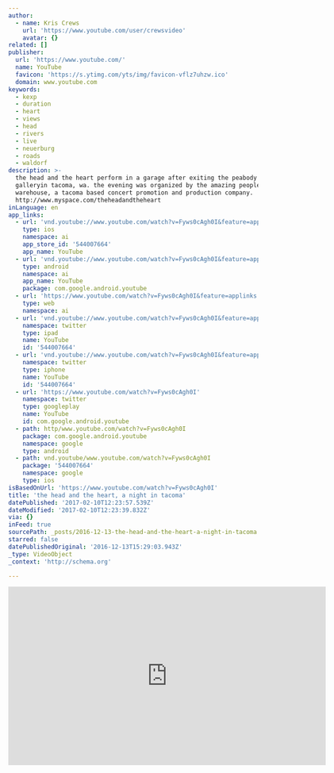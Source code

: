 ```yaml
---
author:
  - name: Kris Crews
    url: 'https://www.youtube.com/user/crewsvideo'
    avatar: {}
related: []
publisher:
  url: 'https://www.youtube.com/'
  name: YouTube
  favicon: 'https://s.ytimg.com/yts/img/favicon-vflz7uhzw.ico'
  domain: www.youtube.com
keywords:
  - kexp
  - duration
  - heart
  - views
  - head
  - rivers
  - live
  - neuerburg
  - roads
  - waldorf
description: >-
  the head and the heart perform in a garage after exiting the peabody waldorf
  galleryin tacoma, wa. the evening was organized by the amazing people from the
  warehouse, a tacoma based concert promotion and production company.
  http://www.myspace.com/theheadandtheheart
inLanguage: en
app_links:
  - url: 'vnd.youtube://www.youtube.com/watch?v=Fyws0cAgh0I&feature=applinks'
    type: ios
    namespace: ai
    app_store_id: '544007664'
    app_name: YouTube
  - url: 'vnd.youtube://www.youtube.com/watch?v=Fyws0cAgh0I&feature=applinks'
    type: android
    namespace: ai
    app_name: YouTube
    package: com.google.android.youtube
  - url: 'https://www.youtube.com/watch?v=Fyws0cAgh0I&feature=applinks'
    type: web
    namespace: ai
  - url: 'vnd.youtube://www.youtube.com/watch?v=Fyws0cAgh0I&feature=applinks'
    namespace: twitter
    type: ipad
    name: YouTube
    id: '544007664'
  - url: 'vnd.youtube://www.youtube.com/watch?v=Fyws0cAgh0I&feature=applinks'
    namespace: twitter
    type: iphone
    name: YouTube
    id: '544007664'
  - url: 'https://www.youtube.com/watch?v=Fyws0cAgh0I'
    namespace: twitter
    type: googleplay
    name: YouTube
    id: com.google.android.youtube
  - path: http/www.youtube.com/watch?v=Fyws0cAgh0I
    package: com.google.android.youtube
    namespace: google
    type: android
  - path: vnd.youtube/www.youtube.com/watch?v=Fyws0cAgh0I
    package: '544007664'
    namespace: google
    type: ios
isBasedOnUrl: 'https://www.youtube.com/watch?v=Fyws0cAgh0I'
title: 'the head and the heart, a night in tacoma'
datePublished: '2017-02-10T12:23:57.539Z'
dateModified: '2017-02-10T12:23:39.832Z'
via: {}
inFeed: true
sourcePath: _posts/2016-12-13-the-head-and-the-heart-a-night-in-tacoma.md
starred: false
datePublishedOriginal: '2016-12-13T15:29:03.943Z'
_type: VideoObject
_context: 'http://schema.org'

---
```

<iframe src="https://cdn.embedly.com/widgets/media.html?src=https%3A%2F%2Fwww.youtube.com%2Fembed%2FFyws0cAgh0I%3Ffeature%3Doembed&amp;url=http%3A%2F%2Fwww.youtube.com%2Fwatch%3Fv%3DFyws0cAgh0I&amp;image=https%3A%2F%2Fi.ytimg.com%2Fvi%2FFyws0cAgh0I%2Fhqdefault.jpg&amp;key=b7d04c9b404c499eba89ee7072e1c4f7&amp;type=text%2Fhtml&amp;schema=youtube" width="640" height="360" scrolling="no" frameborder="0" allowfullscreen="" style=""></iframe>